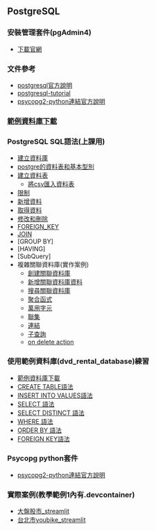 ## PostgreSQL

### 安裝管理套件(pgAdmin4)
- [下載官網](https://www.pgadmin.org)

### 文件參考
- [postgresql官方說明](https://www.postgresql.org/docs/current/)
- [postgresql-tutorial](https://www.postgresqltutorial.com/postgresql-tutorial/)
- [psycopg2-python連結官方說明](https://www.psycopg.org/docs/)

### [範例資料庫下載](./範例資料庫)

### PostgreSQL SQL語法(上課用)

- [建立資料庫](./上課用sql/1建立資料庫.md)
- [postgre的資料表和基本型別](./上課用sql/2_0基本型別.md)
- [建立資料表](./上課用sql/2建立資料表.md)
	- [將csv匯入資料表](./上課用sql/2_1匯入csv.md)
 - [限制](./上課用sql/4限制.md) 
- [新增資料](./上課用sql/3新增資料.md)
- [取得資料](./上課用sql/6取得資料.md)
- [修改和刪除](./上課用sql/5修改和刪除.md)
- [FOREIGN_KEY](./上課用sql/7_0FOREIGN_KEY.md)
- [JOIN](./上課用sql/JOIN.md)
- [GROUP BY]
- [HAVING]
- [SubQuery]
- 複雜關聯資料庫(實作案例)
	- [創建關聯資料庫](./上課用sql/7創建關聯資料庫.md)
	- [新增關聯資料庫資料](./上課用sql/8新增關聯資料庫資料.sql)
	- [搜尋關聯資料庫](./上課用sql/9搜尋關聯資料庫.sql)
	- [聚合函式](./上課用sql/10聚合函式.sql)
	- [萬用字元](./上課用sql/11萬用字元.sql)
	- [聯集](./上課用sql/12聯集.sql)
	- [連結](./上課用sql/13連結.sql)
	- [子查詢](./上課用sql/14子查詢.sql)
	- [on delete action](./上課用sql/15on_delete_action.sql) 

### 使用範例資料庫(dvd_rental_database)練習
- [範例資料庫下載](./範例資料庫/dvd_rental_database/dvdrental.zip)
- [CREATE TABLE語法](./練習/1CREATE_TABLE)
- [INSERT INTO VALUES語法](./練習/5INSERT_INTO)
- [SELECT 語法](./練習/2SELECT)
- [SELECT DISTINCT 語法](./練習/3SELECT_DISTINCT)
- [WHERE 語法](./練習/6WHERE)
- [ORDER BY 語法](./練習/4ORDER_BY)
- [FOREIGN KEY語法](./練習/7Foreign_key)


### Psycopg python套件
- [psycopg2-python連結官方說明](https://www.psycopg.org/docs/)

### 實際案例(教學範例1內有.devcontainer)
- [大盤股市_streamlit](./教學範例container/範例/1stock_market)
- [台北市youbike_streamlit](./教學範例container/範例/2taipei_youbike)